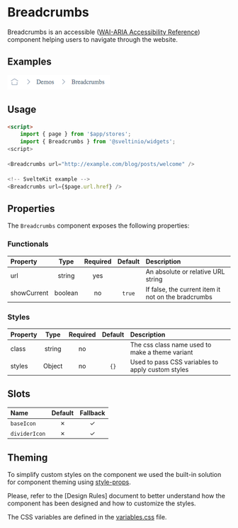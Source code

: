 # Breadcrumbs

Breadcrumbs is an accessible ([WAI-ARIA Accessibility Reference]) component helping users to navigate through the website.

## Examples

<img src="./assets/images/default.png" alt="Breadcrumbs - Default" />

## Usage

```html
<script>
    import { page } from '$app/stores';
    import { Breadcrumbs } from '@sveltinio/widgets';
<script>

<Breadcrumbs url="http://example.com/blog/posts/welcome" />

<!-- SvelteKit example -->
<Breadcrumbs url={$page.url.href} />
```

## Properties

The `Breadcrumbs` component exposes the following properties:

### Functionals

| Property    | Type    | Required | Default | Description                                         |
| :---------- | :-----: | :------: | :-----: | :-------------------------------------------------- |
| url         | string  |    yes   |         | An absolute or relative URL string                  |
| showCurrent | boolean |    no    | `true`  | If false, the current item it not on the bradcrumbs |

### Styles

| Property    | Type    | Required | Default | Description                                         |
| :---------- | :-----: | :------: | :-----: | :-------------------------------------------------- |
| class       | string  |    no    |         | The css class name used to make a theme variant     |
| styles      | Object  |    no    | `{}`    | Used to pass CSS variables to apply custom styles   |

## Slots

| Name          | Default | Fallback |
| :------------ | :-----: | :------: |
| `baseIcon`    | ✗       |    ✓     |
| `dividerIcon` | ✗       |    ✓     |

## Theming

To simplify custom styles on the component we used the built-in solution for component theming using [style-props].

Please, refer to the [Design Rules] document to better understand how the component has been designed and how to customize the styles.

The CSS variables are defined in the [variables.css](./variables.css) file.

<!-- Resources -->
[style-props]: https://svelte.dev/docs#template-syntax-component-directives---style-props
[WAI-ARIA Accessibility Reference]: https://www.w3.org/WAI/ARIA/apg/patterns/breadcrumb/
